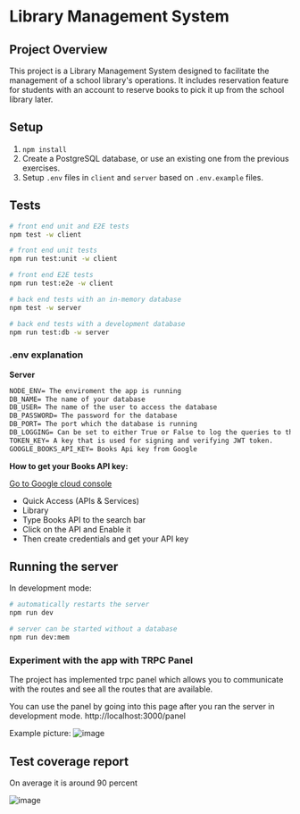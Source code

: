 
# Library Management System

## Project Overview

This project is a Library Management System designed to facilitate the management of a school library's operations. It includes reservation feature for students with an account to reserve books to pick it up from the school library later. 


## Setup

1. `npm install`
2. Create a PostgreSQL database, or use an existing one from the previous exercises.
3. Setup `.env` files in `client` and `server` based on `.env.example` files.

## Tests

```bash
# front end unit and E2E tests
npm test -w client

# front end unit tests
npm run test:unit -w client

# front end E2E tests
npm run test:e2e -w client

# back end tests with an in-memory database
npm test -w server

# back end tests with a development database
npm run test:db -w server
```

### .env explanation

**Server**
```txt
NODE_ENV= The enviroment the app is running
DB_NAME= The name of your database
DB_USER= The name of the user to access the database
DB_PASSWORD= The password for the database
DB_PORT= The port which the database is running
DB_LOGGING= Can be set to either True or False to log the queries to the console
TOKEN_KEY= A key that is used for signing and verifying JWT token. 
GOOGLE_BOOKS_API_KEY= Books Api key from Google
```

**How to get your Books API key:**

[Go to Google cloud console](https://console.cloud.google.com/)

- Quick Access (APIs & Services)
- Library 
- Type Books API to the search bar
- Click on the API and Enable it
- Then create credentials and get your API key


## Running the server

In development mode:

```bash
# automatically restarts the server
npm run dev

# server can be started without a database
npm run dev:mem
```

### Experiment with the app with TRPC Panel
The project has implemented trpc panel which allows you to communicate with the routes and see all the routes that are available. 

You can use the panel by going into this page after you ran the server in development mode.
http://localhost:3000/panel

Example picture:
![image](https://github.com/TuringCollegeSubmissions/aarsla-BE.3.5/assets/82507565/d3b0233e-320a-40f1-b0f6-6fb525454047)

## Test coverage report
On average it is around 90 percent

![image](https://github.com/AdilArslann/LibraryManagementSystem/assets/82507565/f0593e1b-7548-47c1-b4bb-78de13306fed)

